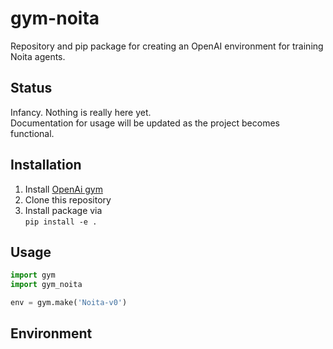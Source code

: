 # gym-noita
Repository and pip package for creating an OpenAI environment for training Noita agents.

## Status
Infancy. Nothing is really here yet.  
Documentation for usage will be updated as the project becomes functional.

## Installation
1) Install [OpenAi gym](https://gym.openai.com/docs/)
2) Clone this repository
3) Install package via  
`pip install -e .`

## Usage
```python
import gym
import gym_noita

env = gym.make('Noita-v0')
```

## Environment
